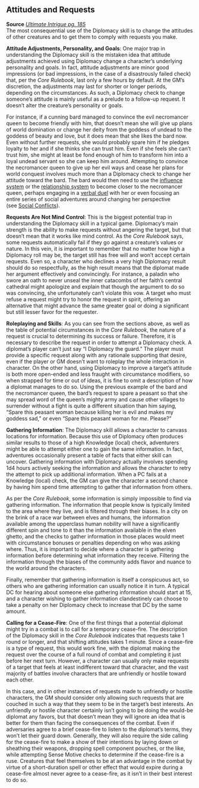 ## Attitudes and Requests

**Source** [_Ultimate Intrigue pg. 185_](http://paizo.com/products/btpy9j6p?Pathfinder-Roleplaying-Game-Ultimate-Intrigue)  
The most consequential use of the Diplomacy skill is to change the attitudes of other creatures and to get them to comply with requests you make.  
  
**Attitude Adjustments, Personality, and Goals**: One major trap in understanding the Diplomacy skill is the mistaken idea that attitude adjustments achieved using Diplomacy change a character’s underlying personality and goals. In fact, attitude adjustments are minor good impressions (or bad impressions, in the case of a disastrously failed check) that, per the _Core Rulebook_, last only a few hours by default. At the GM’s discretion, the adjustments may last for shorter or longer periods, depending on the circumstances. As such, a Diplomacy check to change someone’s attitude is mainly useful as a prelude to a follow-up request. It doesn’t alter the creature’s personality or goals.  
  
For instance, if a cunning bard managed to convince the evil necromancer queen to become friendly with him, that doesn’t mean she will give up plans of world domination or change her deity from the goddess of undead to the goddess of beauty and love, but it does mean that she likes the bard now. Even without further requests, she would probably spare him if he pledges loyalty to her and if she thinks she can trust him. Even if she feels she can’t trust him, she might at least be fond enough of him to transform him into a loyal undead servant so she can keep him around. Attempting to convince the necromancer queen to give up her evil ways and cease her plans for world conquest involves much more than a Diplomacy check to change her attitude toward the bard. The bard would then need to use the [influence system](https://www.aonprd.com/Rules.aspx?Name=Influence&Category=Mastering%20Intrigue) or the [relationship system](https://www.aonprd.com/Rules.aspx?Name=Relationships&Category=Campaign%20Systems) to become closer to the necromancer queen, perhaps engaging in a [verbal duel](https://www.aonprd.com/Rules.aspx?Name=Verbal%20Duel&Category=Mastering%20Intrigue) with her or even focusing an entire series of social adventures around changing her perspective (see [Social Conflicts](https://www.aonprd.com/Rules.aspx?Name=Social%20Conflicts&Category=Mastering%20Intrigue)).  
  
**Requests Are Not Mind Control**: This is the biggest potential trap in understanding the Diplomacy skill in a typical game. Diplomacy’s main strength is the ability to make requests without angering the target, but that doesn’t mean that it works like mind control. As the _Core Rulebook_ says, some requests automatically fail if they go against a creature’s values or nature. In this vein, it is important to remember that no matter how high a Diplomacy roll may be, the target still has free will and won’t accept certain requests. Even so, a character who declines a very high Diplomacy result should do so respectfully, as the high result means that the diplomat made her argument effectively and convincingly. For instance, a paladin who swore an oath to never unseal the inner catacombs of her faith’s central cathedral might apologize and explain that though the argument to do so was convincing, she unfortunately can’t violate this vow. A target who must refuse a request might try to honor the request in spirit, offering an alternative that might advance the same greater goal or doing a significant but still lesser favor for the requester.  
  
**Roleplaying and Skills**: As you can see from the sections above, as well as the table of potential circumstances in the _Core Rulebook_, the nature of a request is crucial to determining its success or failure. Therefore, it is necessary to describe the request in order to attempt a Diplomacy check. A diplomat’s player can’t just say “I Diplomacy the guard.” The player must provide a specific request along with any rationale supporting that desire, even if the player or GM doesn’t want to roleplay the whole interaction in character. On the other hand, using Diplomacy to improve a target’s attitude is both more open-ended and less fraught with circumstance modifiers, so when strapped for time or out of ideas, it is fine to omit a description of how a diplomat manages to do so. Using the previous example of the bard and the necromancer queen, the bard’s request to spare a peasant so that she may spread word of the queen’s mighty army and cause other villages to surrender without a fight is quite a different situation than him saying, “Spare this peasant woman because killing her is evil and makes my goddess sad,” or even “Spare this peasant woman for _me_. Please?”  
  
**Gathering Information**: The Diplomacy skill allows a character to canvass locations for information. Because this use of Diplomacy often produces similar results to those of a high Knowledge (local) check, adventurers might be able to attempt either one to gain the same information. In fact, adventures occasionally present a table of facts that either skill can uncover. Gathering information with Diplomacy actually involves spending 1d4 hours actively seeking the information and allows the character to retry the attempt to pick up additional information. When a PC fails at a Knowledge (local) check, the GM can give the character a second chance by having him spend time attempting to gather that information from others.  
  
As per the _Core Rulebook_, some information is simply impossible to find via gathering information. The information that people know is typically limited to the area where they live, and is filtered through their biases. In a city on the brink of a race war between elves and humans, the information available among the upperclass human nobility will have a significantly different spin and tone to it than the information available in the elven ghetto, and the checks to gather information in those places would meet with circumstance bonuses or penalties depending on who was asking where. Thus, it is important to decide where a character is gathering information before determining what information they receive. Filtering the information through the biases of the community adds flavor and nuance to the world around the characters.  
  
Finally, remember that gathering information is itself a conspicuous act, so others who are gathering information can usually notice it in turn. A typical DC for hearing about someone else gathering information should start at 15, and a character wishing to gather information clandestinely can choose to take a penalty on her Diplomacy check to increase that DC by the same amount.  
  
**Calling for a Cease-Fire**: One of the first things that a potential diplomat might try in a combat is to call for a temporary cease-fire. The description of the Diplomacy skill in the _Core Rulebook_ indicates that requests take 1 round or longer, and that shifting attitudes takes 1 minute. Since a cease-fire is a type of request, this would work fine, with the diplomat making the request over the course of a full round of combat and completing it just before her next turn. However, a character can usually only make requests of a target that feels at least indifferent toward that character, and the vast majority of battles involve characters that are unfriendly or hostile toward each other.  
  
In this case, and in other instances of requests made to unfriendly or hostile characters, the GM should consider only allowing such requests that are couched in such a way that they seem to be in the target’s best interests. An unfriendly or hostile character certainly isn’t going to be doing the would-be diplomat any favors, but that doesn’t mean they will ignore an idea that is better for them than facing the consequences of the combat. Even if adversaries agree to a brief cease-fire to listen to the diplomat’s terms, they won’t let their guard down. Generally, they will also require the side calling for the cease-fire to make a show of their intentions by laying down or sheathing their weapons, dropping spell component pouches, or the like, while attempting Sense Motive checks to determine if the cease-fire is a ruse. Creatures that feel themselves to be at an advantage in the combat by virtue of a short-duration spell or other effect that would expire during a cease-fire almost never agree to a cease-fire, as it isn’t in their best interest to do so.
